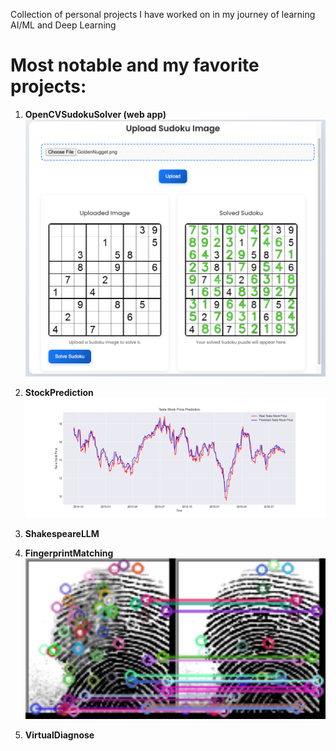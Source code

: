 Collection of personal projects I have worked on in my journey of learning AI/ML and Deep Learning

# Most notable and my favorite projects:
1. **OpenCVSudokuSolver (web app)**
![results](https://github.com/clides/Projects/blob/main/OpenCVSudokuSolver/Resources/ss.png)


2. **StockPrediction**
![results](https://github.com/clides/Projects/blob/main/StockPrediction/prediction.png)


3. **ShakespeareLLM**


4. **FingerprintMatching**
![results](https://github.com/clides/Projects/blob/main/FingerprintMatching/result.jpg)


5. **VirtualDiagnose**